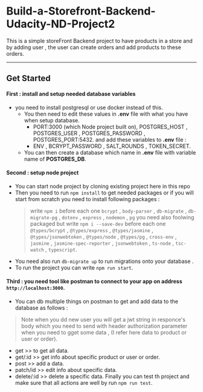 # Build-a-Storefront-Backend-Udacity-ND-Project2
This is a simple storeFront Backend project to have products in a store and by adding user , the user can create orders and add products to these orders.
***
## Get Started
#### First : install and setup needed database variables
* you need to install postgresql or use docker instead of this.
  * You then need to edit these values in **.env** file with what you have when setup database.
     * PORT:3000 (which Node project built on), POSTGRES_HOST , POSTGRES_USER , POSTGRES_PASSWORD , POSTGRES_PORT:5432.
    and add these variables to **.env** file :
     * ENV , BCRYPT_PASSWORD , SALT_ROUNDS , TOKEN_SECRET.
  * You can then create a database which name in **.env** file with variable name of **POSTGRES_DB**.

#### Second : setup node project
* You can start node project by cloning existing project here in this repo 
* Then you need to run `npm install` to get needed packages or if you will start from scratch you need to install following packages : 
  > write `npm i` before each one 
  `bcrypt` , `body-parser` , `db-migrate` , `db-migrate-pg` , `dotenv` , `express` , `nodemon` , `pg`
  you need also foolwing packaged but write `npm i --save-dev` before each one
  `@types/bcrypt` , `@types/express` , `@types/jasmine` , `@types/jsonwebtoken` , `@types/node` , `@types/pg` , `cross-env` , `jasmine` , `jasmine-spec-reporter` ,         `jsonwebtoken` , `ts-node` , `tsc-watch` , `typescript`.
* You need also run `db-migrate up` to run migrations onto your database .
* To run the project you can write `npm run start`.

#### Third : you need tool like postman to connect to your app on address `http://localhost:3000`.
* You can db multiple things on postman to get and add data to the database as follows :
> Note when you dd new user you will get a jwt string in responce's body which you need to send with header authorization parameter when you need to gget some data , 
 (I refer here data to product or user or order).
   * get >> to get all data.
   * get/:id >> get info about specific product or user or order.
   * post >> add a data.
   * patch/id  >> edit info about specific data.
   * delete/:id >> delete a specific data. 
Finally you can test th project and make sure that all actions are well by run `npm run test`.
